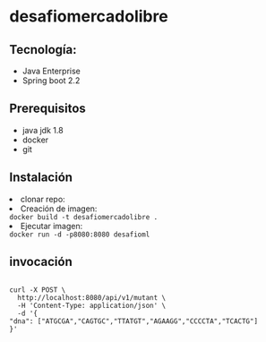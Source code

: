 # desafiomercadolibre
<h2>Tecnología: </h2>
<ul><li>Java Enterprise</li>
  <li>Spring boot 2.2</li></ul>
  <h2>Prerequisitos</h2>
    <ul><li>java jdk 1.8</li>
  <li>docker</li>
  <li>git</li>
  </ul>
  
<h2>Instalación</h2>
<li>clonar repo:</li>
<code></code>
<li>Creación de imagen:</li>
<code>docker build -t desafiomercadolibre .</code>
<li>Ejecutar imagen:</li>
<code>docker run -d -p8080:8080 desafioml</code>

<h2>invocación</h2>
<code>
curl -X POST \
  http://localhost:8080/api/v1/mutant \
  -H 'Content-Type: application/json' \
  -d '{
"dna": ["ATGCGA","CAGTGC","TTATGT","AGAAGG","CCCCTA","TCACTG"]
}'</code>



